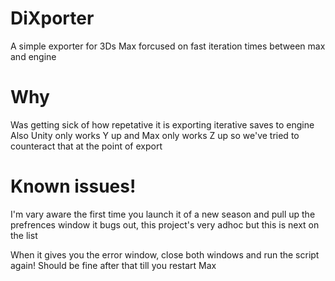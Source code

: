 DiXporter
=========

A simple exporter for 3Ds Max forcused on fast iteration times between max and engine

Why
=========

Was getting sick of how repetative it is exporting iterative saves to engine
Also Unity only works Y up and Max only works Z up so we've tried to counteract that at the point of export

Known issues!
=========

I'm vary aware the first time you launch it of a new season and pull up the prefrences window it bugs out, 
this project's very adhoc but this is next on the list

When it gives you the error window, close both windows and run the script again! 
Should be fine after that till you restart Max
